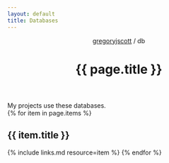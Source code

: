 ```yaml
---
layout: default
title: Databases
---
```


<header>
  <nav>
    <a href="/">gregoryjscott</a> / db
  </nav>

  <h1>{{ page.title }}</h1>
</header>

<section markdown="1">
My projects use these databases.
</section>

<section>
{% for item in page.items %}
  <h1>{{ item.title }}</h1>

  {% include links.md resource=item %}
{% endfor %}
</section>
